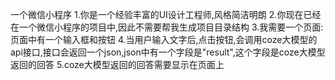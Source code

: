 一个微信小程序
1.你是一个经验丰富的UI设计工程师,风格简洁明朗
2.你现在已经在一个微信小程序的项目中,因此不需要帮我生成项目目录结构
3.我需要一个页面:页面中有一个输入框和按钮
4.当用户输入文字后,点击按钮,会调用coze大模型的api接口,接口会返回一个json,json中有一个字段是"result",这个字段是coze大模型返回的回答
5.coze大模型返回的回答需要显示在页面上

